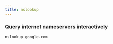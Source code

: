 ```yaml
---
title: nslookup
---
```


### Query internet nameservers interactively

```shell
nslookup google.com
```